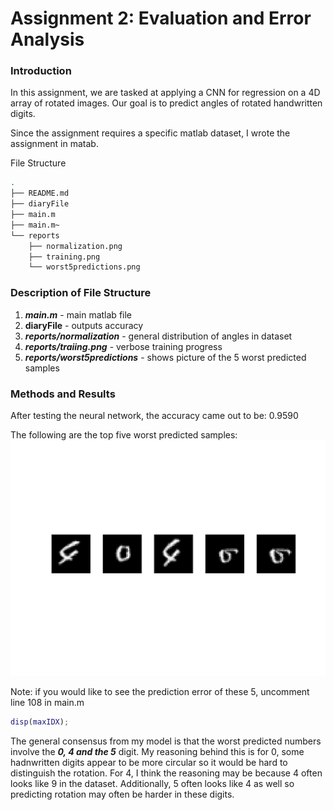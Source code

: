 # Assignment 2: Evaluation and Error Analysis


### Introduction   
In this assignment, we are tasked at applying a CNN for regression on a 4D array of rotated images. Our goal is to predict angles of rotated handwritten digits. 

Since the assignment requires a specific matlab dataset, I wrote the assignment in matab. 


File Structure
```bash 
.
├── README.md
├── diaryFile
├── main.m
├── main.m~
└── reports
    ├── normalization.png
    ├── training.png
    └── worst5predictions.png
```
### Description of File Structure 
1. ***main.m*** - main matlab file 
2. **diaryFile** - outputs accuracy
3. ***reports/normalization*** - general distribution of angles in dataset
4. ***reports/traiing.png*** - verbose training progress
5. ***reports/worst5predictions*** - shows picture of the 5 worst predicted samples 


### Methods and Results 
After testing the neural network, the accuracy came out to be: 0.9590

The following are the top five worst predicted samples:
![Worst Predicted](reports/worst5predictions.png)

Note: if you would like to see the prediction error of these 5, uncomment line 108 in main.m 

```matlab
disp(maxIDX);
```

The general consensus from my model is that the worst predicted numbers involve the ***0, 4 and the 5*** digit. My reasoning behind this is for 0, some hadnwritten digits appear to be more circular so it would be hard to distinguish the rotation. For 4, I think the reasoning may be because 4 often looks like 9 in the dataset. Additionally, 5 often looks like 4 as well so predicting rotation may often be harder in these digits. 
